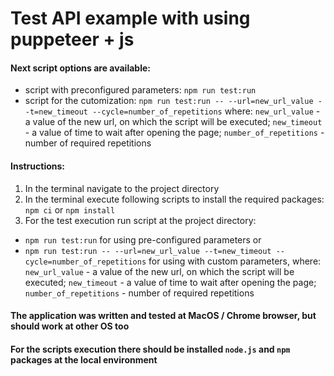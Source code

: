 # Test API example with using puppeteer + js

#### Next script options are available:
* script with preconfigured parameters: ```npm run test:run```
* script for the cutomization: ```npm run test:run -- --url=new_url_value --t=new_timeout --cycle=number_of_repetitions``` where:
   ```new_url_value``` - a value of the new url, on which the script will be executed;
   ```new_timeout``` - a value of time to wait after opening the page;
   ```number_of_repetitions``` - number of required repetitions

#### Instructions:
1. In the terminal navigate to the project directory
2. In the terminal execute following scripts to install the required packages:
```npm ci``` or ```npm install```
3. For the test execution run script at the project directory:
* ```npm run test:run``` for using pre-configured parameters or 
* ```npm run test:run -- --url=new_url_value --t=new_timeout --cycle=number_of_repetitions``` for using with custom parameters, where:
 ```new_url_value``` - a value of the new url, on which the script will be executed;
 ```new_timeout``` - a value of time to wait after opening the page;
 ```number_of_repetitions``` - number of required repetitions

#### The application was written and tested at MacOS / Chrome browser, but should work at other OS too
#### For the scripts execution there should be installed ```node.js``` and ```npm``` packages at the local environment
